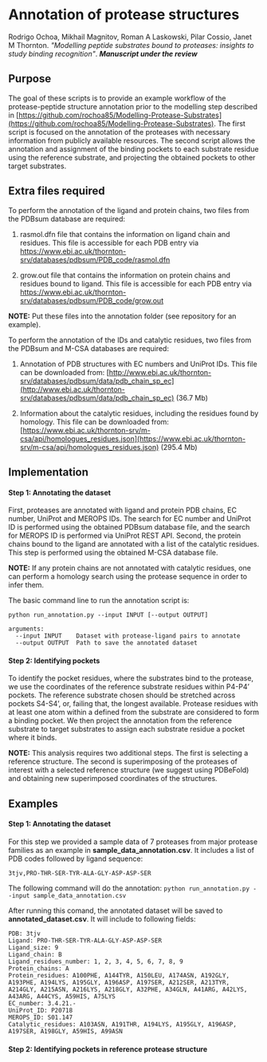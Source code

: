 # Annotation of protease structures

Rodrigo Ochoa, Mikhail Magnitov, Roman A Laskowski, Pilar Cossio, Janet M Thornton. *"Modelling peptide substrates bound to proteases: insights to study binding recognition"*. ***Manuscript under the review***

## Purpose

The goal of these scripts is to provide an example workflow of the protease-peptide structure annotation prior to the modelling step described in [https://github.com/rochoa85/Modelling-Protease-Substrates](https://github.com/rochoa85/Modelling-Protease-Substrates). The first script is focused on the annotation of the proteases with necessary information from publicly available resources. The second script allows the annotation and assignment of the binding pockets to each substrate residue using the reference substrate, and projecting the obtained pockets to other target substrates.

## Extra files required

To perform the annotation of the ligand and protein chains, two files from the PDBsum database are required:

1. rasmol.dfn file that contains the information on ligand chain and residues. This file is accessible for each PDB entry via https://www.ebi.ac.uk/thornton-srv/databases/pdbsum/PDB_code/rasmol.dfn

2. grow.out file that contains the information on protein chains and residues bound to ligand. This file is accessible for each PDB entry via https://www.ebi.ac.uk/thornton-srv/databases/pdbsum/PDB_code/grow.out

**NOTE:** Put these files into the annotation folder (see repository for an example).

To perform the annotation of the IDs and catalytic residues, two files from the PDBsum and M-CSA databases are required:

1. Annotation of PDB structures with EC numbers and UniProt IDs. This file can be downloaded from: [http://www.ebi.ac.uk/thornton-srv/databases/pdbsum/data/pdb_chain_sp_ec](http://www.ebi.ac.uk/thornton-srv/databases/pdbsum/data/pdb_chain_sp_ec) (36.7 Mb)

2. Information about the catalytic residues, including the residues found by homology. This file can be downloaded from: [https://www.ebi.ac.uk/thornton-srv/m-csa/api/homologues_residues.json](https://www.ebi.ac.uk/thornton-srv/m-csa/api/homologues_residues.json) (295.4 Mb)

## Implementation

#### Step 1: Annotating the dataset
First, proteases are annotated with ligand and protein PDB chains, EC number, UniProt and MEROPS IDs. The search for EC number and UniProt ID is performed using the obtained PDBsum database file, and the search for MEROPS ID is performed via UniProt REST API. Second, the protein chains bound to the ligand are annotated with a list of the catalytic residues. This step is performed using the obtained M-CSA database file.

**NOTE:** If any protein chains are not annotated with catalytic residues, one can perform a homology search using the protease sequence in order to infer them.

The basic command line to run the annotation script is:

```
python run_annotation.py --input INPUT [--output OUTPUT]

arguments:
  --input INPUT    Dataset with protease-ligand pairs to annotate
  --output OUTPUT  Path to save the annotated dataset
```

#### Step 2: Identifying pockets
To identify the pocket residues, where the substrates bind to the protease, we use the coordinates of the reference substrate residues within P4-P4’ pockets. The reference substrate chosen should be stretched across pockets S4-S4’, or, failing that, the longest available. Protease residues with at least one atom within a defined from the substrate are considered to form a binding pocket. We then project the annotation from the reference substrate to target substrates to assign each substrate residue a pocket where it binds.

**NOTE:** This analysis requires two additional steps. The first is selecting a reference structure. The second is superimposing of the proteases of interest with a selected reference structure (we suggest using PDBeFold) and obtaining new superimposed coordinates of the structures.

## Examples

#### Step 1: Annotating the dataset

For this step we provided a sample data of 7 proteases from major protease families as an example in **sample_data_annotation.csv**. It includes a list of PDB codes followed by ligand sequence:

```
3tjv,PRO-THR-SER-TYR-ALA-GLY-ASP-ASP-SER
```

The following command will do the annotation: `python run_annotation.py --input sample_data_annotation.csv`

After running this comand, the annotated dataset will be saved to **annotated_dataset.csv**. It will include to following fields:

```
PDB: 3tjv
Ligand: PRO-THR-SER-TYR-ALA-GLY-ASP-ASP-SER
Ligand_size: 9
Ligand_chain: B
Ligand_residues_number: 1, 2, 3, 4, 5, 6, 7, 8, 9
Protein_chains: A
Protein_residues: A100PHE, A144TYR, A150LEU, A174ASN, A192GLY, A193PHE, A194LYS, A195GLY, A196ASP, A197SER, A212SER, A213TYR, A214GLY, A215ASN, A216LYS, A218GLY, A32PHE, A34GLN, A41ARG, A42LYS, A43ARG, A44CYS, A59HIS, A75LYS
EC_number: 3.4.21.-
UniProt_ID: P20718
MEROPS_ID: S01.147
Catalytic_residues: A103ASN, A191THR, A194LYS, A195GLY, A196ASP, A197SER, A198GLY, A59HIS, A99ASN
```

#### Step 2: Identifying pockets in reference protease structure

